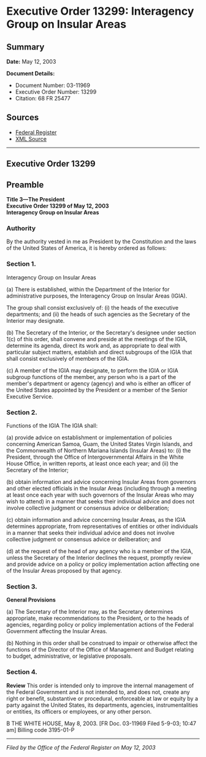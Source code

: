 # Executive Order 13299: Interagency Group on Insular Areas

## Summary

**Date:** May 12, 2003

**Document Details:**
- Document Number: 03-11969
- Executive Order Number: 13299
- Citation: 68 FR 25477

## Sources
- [Federal Register](https://www.federalregister.gov/documents/2003/05/12/03-11969/interagency-group-on-insular-areas)
- [XML Source](https://www.federalregister.gov/documents/full_text/xml/2003/05/12/03-11969.xml)

---

## Executive Order 13299

## Preamble

**Title 3—The President**  
**Executive Order 13299 of May 12, 2003**  
**Interagency Group on Insular Areas**

### Authority

By the authority vested in me as President by the Constitution and the laws of the United States of America, it is hereby ordered as follows:
### Section 1.

Interagency Group on Insular Areas

(a) There is established, within the Department of the Interior for administrative purposes, the Interagency Group on Insular Areas (IGIA).

The group shall consist exclusively of:
    (i) the heads of the executive departments; and
    (ii) the heads of such agencies as the Secretary of the Interior may designate.

(b) The Secretary of the Interior, or the Secretary's designee under section 1(c) of this order, shall convene and preside at the meetings of the IGIA, determine its agenda, direct its work and, as appropriate to deal with particular subject matters, establish and direct subgroups of the IGIA that shall consist exclusively of members of the IGIA.

(c) A member of the IGIA may designate, to perform the IGIA or IGIA subgroup functions of the member, any person who is a part of the member's department or agency (agency) and who is either an officer of the United States appointed by the President or a member of the Senior Executive Service.
### Section 2.

Functions of the IGIA The IGIA shall:

(a) provide advice on establishment or implementation of policies concerning American Samoa, Guam, the United States Virgin Islands, and the Commonwealth of Northern Mariana Islands (Insular Areas) to:
    (i) the President, through the Office of Intergovernmental Affairs in the White House Office, in written reports, at least once each year; and
    (ii) the Secretary of the Interior;

(b) obtain information and advice concerning Insular Areas from governors and other elected officials in the Insular Areas (including through a meeting at least once each year with such governors of the Insular Areas who may wish to attend) in a manner that seeks their individual advice and does not involve collective judgment or consensus advice or deliberation;

(c) obtain information and advice concerning Insular Areas, as the IGIA determines appropriate, from representatives of entities or other individuals in a manner that seeks their individual advice and does not involve collective judgment or consensus advice or deliberation; and

(d) at the request of the head of any agency who is a member of the IGIA, unless the Secretary of the Interior declines the request, promptly review and provide advice on a policy or policy implementation action affecting one of the Insular Areas proposed by that agency.
### Section 3.

**General Provisions**

(a) The Secretary of the Interior may, as the Secretary determines appropriate, make recommendations to the President, or to the heads of agencies, regarding policy or policy implementation actions of the Federal Government affecting the Insular Areas.

(b) Nothing in this order shall be construed to impair or otherwise affect the functions of the Director of the Office of Management and Budget relating to budget, administrative, or legislative proposals.
### Section 4.

**Review**
 This order is intended only to improve the internal management of the Federal Government and is not intended to, and does 
not, create any right or benefit, substantive or procedural, enforceable at law or equity by a party against the United States, its departments, agencies, instrumentalities or entities, its officers or employees, or any other person.

B
THE WHITE HOUSE,
May 8, 2003. 
[FR Doc. 03-11969
Filed 5-9-03; 10:47 am]
Billing code 3195-01-P

---

*Filed by the Office of the Federal Register on May 12, 2003*
